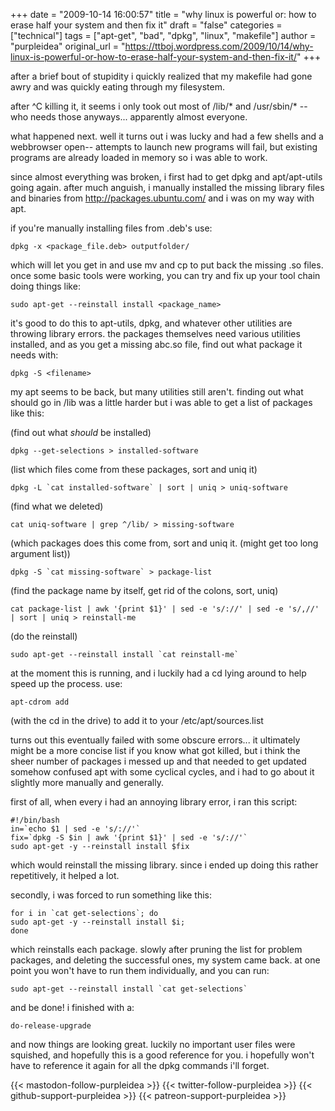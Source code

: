 +++
date = "2009-10-14 16:00:57"
title = "why linux is powerful or: how to erase half your system and then fix it"
draft = "false"
categories = ["technical"]
tags = ["apt-get", "bad", "dpkg", "linux", "makefile"]
author = "purpleidea"
original_url = "https://ttboj.wordpress.com/2009/10/14/why-linux-is-powerful-or-how-to-erase-half-your-system-and-then-fix-it/"
+++

after a brief bout of stupidity i quickly realized that my makefile had gone awry and was quickly eating through my filesystem.

after ^C killing it, it seems i only took out most of /lib/* and /usr/sbin/* -- who needs those anyways... apparently almost everyone.

what happened next. well it turns out i was lucky and had a few shells and a webbrowser open-- attempts to launch new programs will fail, but existing programs are already loaded in memory so i was able to work.

since almost everything was broken, i first had to get dpkg and apt/apt-utils going again. after much anguish, i manually installed the missing library files and binaries from <a href="http://packages.ubuntu.com/">http://packages.ubuntu.com/</a> and i was on my way with apt.

if you're manually installing files from .deb's use:
```
dpkg -x <package_file.deb> outputfolder/
```

which will let you get in and use mv and cp to put back the missing .so files.
once some basic tools were working, you can try and fix up your tool chain doing things like:
```
sudo apt-get --reinstall install <package_name>
```

it's good to do this to apt-utils, dpkg, and whatever other utilities are throwing library errors. the packages themselves need various utilities installed, and as you get a missing abc.so file, find out what package it needs with:
```
dpkg -S <filename>
```

my apt seems to be back, but many utilities still aren't. finding out what should go in /lib was a little harder but i was able to get a list of packages like this:

(find out what *should* be installed)
```
dpkg --get-selections > installed-software
```

(list which files come from these packages, sort and uniq it)
```
dpkg -L `cat installed-software` | sort | uniq > uniq-software
```

(find what we deleted)
```
cat uniq-software | grep ^/lib/ > missing-software
```

(which packages does this come from, sort and uniq it. (might get too long argument list))
```
dpkg -S `cat missing-software` > package-list
```

(find the package name by itself, get rid of the colons, sort, uniq)
```
cat package-list | awk '{print $1}' | sed -e 's/://' | sed -e 's/,//' | sort | uniq > reinstall-me
```

(do the reinstall)
```
sudo apt-get --reinstall install `cat reinstall-me`
```

at the moment this is running, and i luckily had a cd lying around to help speed up the process. use:
```
apt-cdrom add
```

(with the cd in the drive) to add it to your /etc/apt/sources.list

turns out this eventually failed with some obscure errors... it ultimately might be a more concise list if you know what got killed, but i think the sheer number of packages i messed up and that needed to get updated somehow confused apt with some cyclical cycles, and i had to go about it slightly more manually and generally.

first of all, when every i had an annoying library error, i ran this script:
```
#!/bin/bash
in=`echo $1 | sed -e 's/://'`
fix=`dpkg -S $in | awk '{print $1}' | sed -e 's/://'`
sudo apt-get -y --reinstall install $fix
```

which would reinstall the missing library. since i ended up doing this rather repetitively, it helped a lot.

secondly, i was forced to run something like this:
```
for i in `cat get-selections`; do
sudo apt-get -y --reinstall install $i;
done
```

which reinstalls each package. slowly after pruning the list for problem packages, and deleting the successful ones, my system came back. at one point you won't have to run them individually, and you can run:
```
sudo apt-get --reinstall install `cat get-selections`
```

and be done! i finished with a:
```
do-release-upgrade
```

and now things are looking great. luckily no important user files were squished, and hopefully this is a good reference for you. i hopefully won't have to reference it again for all the dpkg commands i'll forget.

{{< mastodon-follow-purpleidea >}}
{{< twitter-follow-purpleidea >}}
{{< github-support-purpleidea >}}
{{< patreon-support-purpleidea >}}
